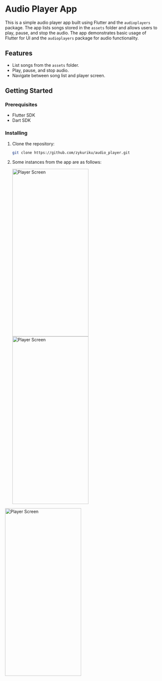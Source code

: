# Audio Player App

This is a simple audio player app built using Flutter and the `audioplayers` package. The app lists songs stored in the `assets` folder and allows users to play, pause, and stop the audio. The app demonstrates basic usage of Flutter for UI and the `audioplayers` package for audio functionality.

## Features

- List songs from the `assets` folder.
- Play, pause, and stop audio.
- Navigate between song list and player screen.

## Getting Started

### Prerequisites

- Flutter SDK
- Dart SDK

### Installing

1. Clone the repository:

   ```sh
   git clone https://github.com/zykuriku/audio_player.git
   
2. Some instances from the app are as follows:

   <img src="assets/Simulator Screenshot - iPhone 15 Pro Max - 2024-07-10 at 15.48.40.png" alt="Player Screen" width="250" height="550"/>
   <img src="assets/Simulator Screenshot - iPhone 15 Pro Max - 2024-07-10 at 15.48.57.png" alt="Player Screen" width="250" height="550"/>
<img src="assets/Simulator Screenshot - iPhone 15 Pro Max - 2024-07-10 at 15.49.19.png" alt="Player Screen" width="250" height="550"/>

